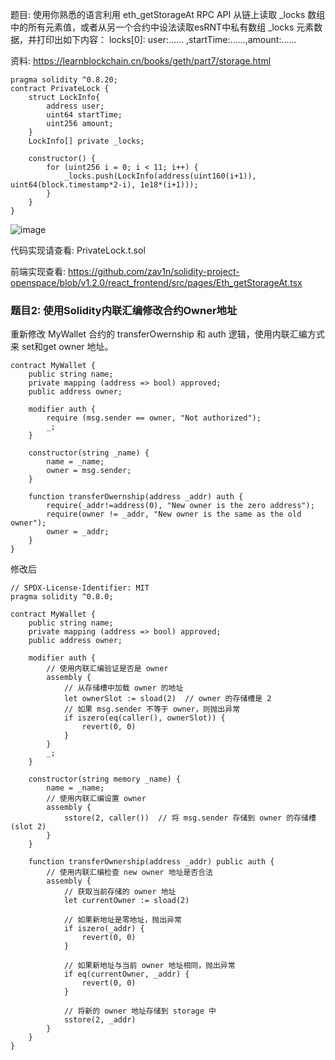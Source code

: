 题目: 使用你熟悉的语言利用 eth_getStorageAt RPC API 从链上读取 _locks 数组中的所有元素值，或者从另一个合约中设法读取esRNT中私有数组 _locks 元素数据，并打印出如下内容：
locks[0]: user:…… ,startTime:……,amount:……

资料: https://learnblockchain.cn/books/geth/part7/storage.html

```solidity
pragma solidity ^0.8.20;
contract PrivateLock {
    struct LockInfo{
        address user;
        uint64 startTime; 
        uint256 amount;
    }
    LockInfo[] private _locks;

    constructor() { 
        for (uint256 i = 0; i < 11; i++) {
            _locks.push(LockInfo(address(uint160(i+1)), uint64(block.timestamp*2-i), 1e18*(i+1)));
        }
    }
}
```

![image](https://github.com/user-attachments/assets/7d210bad-97b1-4fdc-ade6-a18d8c331e63)



代码实现请查看: PrivateLock.t.sol

前端实现查看: https://github.com/zav1n/solidity-project-openspace/blob/v1.2.0/react_frontend/src/pages/Eth_getStorageAt.tsx


### 题目2: 使用Solidity内联汇编修改合约Owner地址

重新修改 MyWallet 合约的 transferOwernship 和 auth 逻辑，使用内联汇编方式来 set和get owner 地址。
```solidity
contract MyWallet { 
    public string name;
    private mapping (address => bool) approved;
    public address owner;

    modifier auth {
        require (msg.sender == owner, "Not authorized");
        _;
    }

    constructor(string _name) {
        name = _name;
        owner = msg.sender;
    } 

    function transferOwernship(address _addr) auth {
        require(_addr!=address(0), "New owner is the zero address");
        require(owner != _addr, "New owner is the same as the old owner");
        owner = _addr;
    }
}
```

修改后
```solidity
// SPDX-License-Identifier: MIT
pragma solidity ^0.8.0;

contract MyWallet { 
    public string name;
    private mapping (address => bool) approved;
    public address owner;

    modifier auth {
        // 使用内联汇编验证是否是 owner
        assembly {
            // 从存储槽中加载 owner 的地址
            let ownerSlot := sload(2)  // owner 的存储槽是 2
            // 如果 msg.sender 不等于 owner，则抛出异常
            if iszero(eq(caller(), ownerSlot)) {
                revert(0, 0)
            }
        }
        _;
    }

    constructor(string memory _name) {
        name = _name;
        // 使用内联汇编设置 owner
        assembly {
            sstore(2, caller())  // 将 msg.sender 存储到 owner 的存储槽 (slot 2)
        }
    }

    function transferOwnership(address _addr) public auth {
        // 使用内联汇编检查 new owner 地址是否合法
        assembly {
            // 获取当前存储的 owner 地址
            let currentOwner := sload(2)

            // 如果新地址是零地址，抛出异常
            if iszero(_addr) {
                revert(0, 0)
            }

            // 如果新地址与当前 owner 地址相同，抛出异常
            if eq(currentOwner, _addr) {
                revert(0, 0)
            }

            // 将新的 owner 地址存储到 storage 中
            sstore(2, _addr)
        }
    }
}
```
